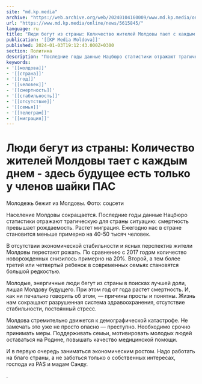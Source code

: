 ```yaml
---
site: "md.kp.media"
archive: "https://web.archive.org/web/20240104160009/www.md.kp.media/online/news/5615845/"
url: "https://www.md.kp.media/online/news/5615845/"
language: ru
title: "Люди бегут из страны: Количество жителей Молдовы тает с каждым днем - здесь будущее есть только у членов шайки ПАС"
publication: '[[KP Media Moldova]]'
published: 2024-01-03T19:12:43.000Z+0300
section: Политика
description: "Последние годы данные Нацбюро статистики отражают трагическую для страны ситуацию: смертность превышает рождаемость"
keywords:
- '[[молдова]]'
- '[[страна]]'
- '[[год]]'
- '[[человек]]'
- '[[смертность]]'
- '[[стабильность]]'
- '[[отсутствие]]'
- '[[семья]]'
- '[[телеграм]]'
- '[[миграция]]'
---
```


# Люди бегут из страны: Количество жителей Молдовы тает с каждым днем - здесь будущее есть только у членов шайки ПАС

Молодежь бежит из Молдовы. Фото: соцсети

Население Молдовы сокращается. Последние годы данные Нацбюро статистики отражают трагическую для страны ситуацию: смертность превышает рождаемость. Растет миграция. Ежегодно нас в стране становится меньше примерно на 40-50 тысяч человек.

В отсутствии экономической стабильности и ясных перспектив жители Молдовы перестают рожать. По сравнению с 2017 годом количество новорожденных снизилось примерно на 20%. Второй, а тем более третий или четвертый ребенок в современных семьях становятся большой редкостью.

Молодые, энергичные люди бегут из страны в поисках лучшей доли, лишая Молдову будущего. При этом год от года растет смертность. И, как ни печально говорить об этом, — причины просты и понятны. Жизнь нам сокращают разрушенная система здравоохранения, отсутствие стабильности, постоянный стресс.

Молдова стремительно движется к демографической катастрофе. Не замечать это уже не просто опасно — преступно. Необходимо срочно принимать меры. Поддерживать семьи, мотивировать молодых людей оставаться на Родине, повышать качество медицинской помощи.

И в первую очередь заниматься экономическим ростом. Надо работать на благо страны, а не заботься только о собственных интересах, господа из PAS и мадам Санду.

.